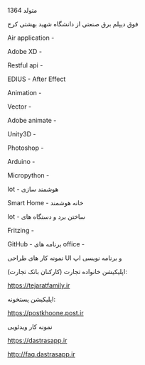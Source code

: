 
متولد 1364

فوق دیپلم برق صنعتی از دانشگاه شهید بهشتی کرج

Air application - 

Adobe XD - 

Restful api - 

EDIUS - After Effect

Animation - 

Vector - 

Adobe animate - 

Unity3D - 

Photoshop - 

Arduino - 

Micropython - 

Iot  - هوشمند سازی

Smart Home  - خانه هوشمند

Iot  -  ساختن برد و دستگاه های

Fritzing - 


GitHub - 
برنامه های office - 

نمونه کار های طراحی UI و برنامه نویسی اپ


اپلیکیشن خانواده تجارت (کارکنان بانک تجارت):

https://tejaratfamily.ir

اپلیکیشن پستخونه:

https://postkhoone.post.ir

نمونه کار ویدئویی

https://dastrasapp.ir

http://faq.dastrasapp.ir
